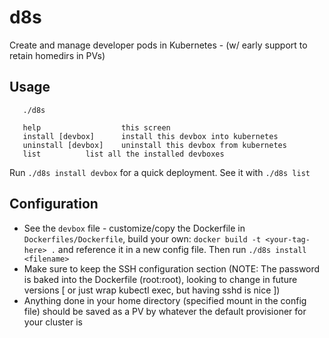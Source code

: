 # d8s
Create and manage developer pods in Kubernetes - (w/ early support to retain homedirs in PVs)

## Usage
```
   ./d8s

   help                  this screen
   install [devbox]      install this devbox into kubernetes    
   uninstall [devbox]    uninstall this devbox from kubernetes    
   list 		 list all the installed devboxes
```

Run `./d8s install devbox` for a quick deployment. See it with `./d8s list`

## Configuration
+ See the `devbox` file - customize/copy the Dockerfile in `Dockerfiles/Dockerfile`, build your own: `docker build -t <your-tag-here> .` and reference it in a new config file. Then run `./d8s install <filename>`
+ Make sure to keep the SSH configuration section (NOTE: The password is baked into the Dockerfile (root:root), looking to change in future versions [ or just wrap kubectl exec, but having sshd is nice ])
+ Anything done in your home directory (specified mount in the config file) should be saved as a PV by whatever the default provisioner for your cluster is
